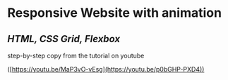 

# Responsive Website with animation
## *HTML, CSS Grid, Flexbox*


step-by-step copy from the tutorial on youtube

([https://youtu.be/MaP3vO-vEsg](https://youtu.be/p0bGHP-PXD4))
